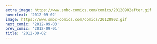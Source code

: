 ```yaml
---
extra_image: https://www.smbc-comics.com/comics/20120902after.gif
hovertext: '2012-09-02'
image: https://www.smbc-comics.com/comics/20120902.gif
next_comic: '2012-09-03'
prev_comic: '2012-09-01'
title: '2012-09-02'
---
```



